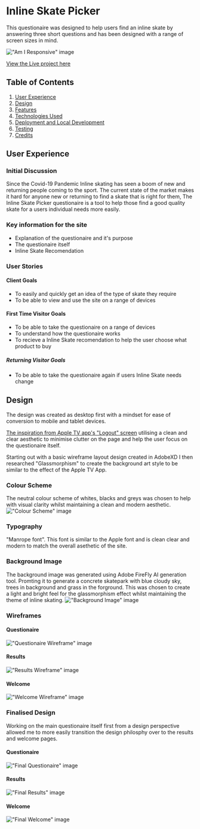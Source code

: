 # Inline Skate Picker

This questionaire was designed to help users find an inline skate by answering three short questions and has been designed with a range of screen sizes in mind.

!["Am I Responsive" image](documentation/supp-images/amiresponsive.jpg)

[View the Live project here](https://thomasballardci.github.io/M2-Skate-Selection-Quiz/)

## Table of Contents
1. [User Experience](#user-experience)
2. [Design](#design)
3. [Features](#features)
5. [Technologies Used](#technologies-used)
6. [Deployment and Local Development](#deployment-&-local-development)
7. [Testing](#testing)
8. [Credits](#credits)

## User Experience

### Initial Discussion

Since the Covid-19 Pandemic Inline skating has seen a boom of new and returning people coming to the sport. The current state of the market makes it hard for anyone new or returning to find a skate that is right for them, The Inline Skate Picker questionaire is a tool to help those find a good quality skate for a users individual needs more easily.

### Key information for the site

* Explanation of the questionaire and it's purpose
* The questionaire itself
* Inline Skate Recomendation

### User Stories

#### Client Goals

* To easily and quickly get an idea of the type of skate they require
* To be able to view and use the site on a range of devices

#### First Time Visitor Goals

* To be able to take the questionaire on a range of devices
* To understand how the questionaire works
* To recieve a Inline Skate recomendation to help the user choose what product to buy

##### Returning Visitor Goals

* To be able to take the questionaire again if users Inline Skate needs change

## Design

The design was created as desktop first with a mindset for ease of conversion to mobile and tablet devices. 

[The inspiration from Apple TV app's  "Logout" screen](documentation/supp-images/appletvlogout.jpg) utilising a clean and clear aesthetic to minimise clutter on the page and help the user focus on the questionaire itself.

Starting out with a basic wireframe layout design created in AdobeXD I then researched "Glassmorphism" to create the background art style to be similar to the effect of the Apple TV App.

### Colour Scheme
The neutral colour scheme of whites, blacks and greys was chosen to help with visual clarity whilst maintaining a clean and modern aesthetic.
!["Colour Scheme" image](documentation/supp-images/colourscheme.png)

### Typography
"Manrope font". This font is similar to the Apple font and is clean clear and modern to match the overall asethetic of the site.

### Background Image
The background image was generated using Adobe FireFly AI generation tool. Promting it to generate a concrete skatepark with blue cloudy sky, trees in background and grass in the forground. This was chosen to create a light and bright feel for the glassmorphism effect whilst maintaining the theme of inline skating.
!["Background Image" image](documentation/supp-images//background.jpg)

### Wireframes

#### Questionaire 
!["Questionaire Wireframe" image](documentation/wireframes/questionairewireframe.jpg)

#### Results
!["Results Wireframe" image](documentation/wireframes/resultswireframe.jpg)

#### Welcome
!["Welcome Wireframe" image](documentation/wireframes/welcomewireframe.jpg)

### Finalised Design

Working on the main questionaire itself first from a design perspective allowed me to more easily transition the design philosphy over to the results and welcome pages.

#### Questionaire
!["Final Questionaire" image](documentation/supp-images/finalquestionaire.jpg)

#### Results
!["Final Results" image](documentation/supp-images/finalresults.jpg)

#### Welcome
!["Final Welcome" image](documentation/supp-images/finalwelcome.jpg)



